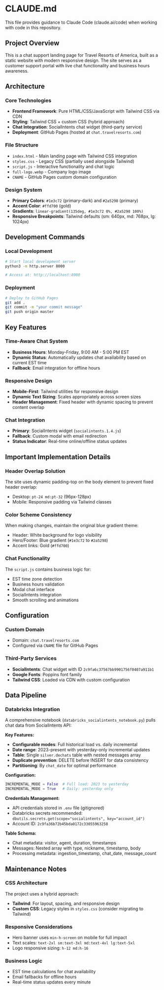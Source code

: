 # CLAUDE.md

This file provides guidance to Claude Code (claude.ai/code) when working with code in this repository.

## Project Overview

This is a chat support landing page for Travel Resorts of America, built as a static website with modern responsive design. The site serves as a customer support portal with live chat functionality and business hours awareness.

## Architecture

### Core Technologies
- **Frontend Framework**: Pure HTML/CSS/JavaScript with Tailwind CSS via CDN
- **Styling**: Tailwind CSS + custom CSS (hybrid approach)
- **Chat Integration**: SocialIntents chat widget (third-party service)
- **Deployment**: GitHub Pages (hosted at `chat.travelresorts.com`)

### File Structure
- `index.html` - Main landing page with Tailwind CSS integration
- `styles.css` - Legacy CSS (partially used alongside Tailwind)
- `script.js` - Interactive functionality and chat logic
- `full-logo.webp` - Company logo image
- `CNAME` - GitHub Pages custom domain configuration

### Design System
- **Primary Colors**: `#1e3c72` (primary-dark) and `#2a5298` (primary)
- **Accent Color**: `#ffd700` (gold)
- **Gradients**: `linear-gradient(135deg, #1e3c72 0%, #2a5298 100%)`
- **Responsive Breakpoints**: Tailwind defaults (sm: 640px, md: 768px, lg: 1024px)

## Development Commands

### Local Development
```bash
# Start local development server
python3 -m http.server 8000

# Access at: http://localhost:8000
```

### Deployment
```bash
# Deploy to GitHub Pages
git add .
git commit -m "your commit message"
git push origin master
```

## Key Features

### Time-Aware Chat System
- **Business Hours**: Monday-Friday, 9:00 AM - 5:00 PM EST
- **Dynamic Status**: Automatically updates chat availability based on current EST time
- **Fallback**: Email integration for offline hours

### Responsive Design
- **Mobile-First**: Tailwind utilities for responsive design
- **Dynamic Text Sizing**: Scales appropriately across screen sizes
- **Header Management**: Fixed header with dynamic spacing to prevent content overlap

### Chat Integration
- **Primary**: SocialIntents widget (`socialintents.1.4.js`)
- **Fallback**: Custom modal with email redirection
- **Status Indicator**: Real-time online/offline status updates

## Important Implementation Details

### Header Overlap Solution
The site uses dynamic padding-top on the body element to prevent fixed header overlap:
- Desktop: `pt-24 md:pt-32` (96px-128px)
- Mobile: Responsive padding via Tailwind classes

### Color Scheme Consistency
When making changes, maintain the original blue gradient theme:
- Header: White background for logo visibility
- Hero/Footer: Blue gradient (`#1e3c72` to `#2a5298`)
- Accent links: Gold (`#ffd700`)

### Chat Functionality
The `script.js` contains business logic for:
- EST time zone detection
- Business hours validation
- Modal chat interface
- SocialIntents integration
- Smooth scrolling and animations

## Configuration

### Custom Domain
- Domain: `chat.travelresorts.com`
- Configured via `CNAME` file for GitHub Pages

### Third-Party Services
- **SocialIntents**: Chat widget with ID `2c9fa6c37567bb9901756f0407a911b1`
- **Google Fonts**: Poppins font family
- **Tailwind CSS**: Loaded via CDN with custom configuration

## Data Pipeline

### Databricks Integration
A comprehensive notebook (`databricks_socialintents_notebook.py`) pulls chat data from SocialIntents API:

**Key Features:**
- **Configurable modes**: Full historical load vs. daily incremental
- **Date range**: 2023-present with yesterday-only incremental updates  
- **Table**: Single `silver.dechats` table with nested messages array
- **Duplicate prevention**: DELETE before INSERT for data consistency
- **Partitioning**: By `chat_date` for optimal performance

**Configuration:**
```python
INCREMENTAL_MODE = False  # Full load: 2023 to yesterday
INCREMENTAL_MODE = True   # Daily: yesterday only
```

**Credentials Management:**
- API credentials stored in `.env` file (gitignored)
- Databricks secrets recommended: `dbutils.secrets.get(scope="socialintents", key="account_id")`
- Account ID: `2c9fa36b72b45bda0172c33055963258`

**Table Schema:**
- Chat metadata: visitor, agent, duration, timestamps
- Messages: Nested array with type, nickname, timestamp, body
- Processing metadata: ingestion_timestamp, chat_date, message_count

## Maintenance Notes

### CSS Architecture
The project uses a hybrid approach:
- **Tailwind**: For layout, spacing, and responsive design
- **Custom CSS**: Legacy styles in `styles.css` (consider migrating to Tailwind)

### Responsive Considerations
- Hero banner uses `min-h-screen` on mobile for full impact
- Text scales: `text-2xl sm:text-3xl md:text-4xl lg:text-5xl`
- Logo responsive sizing: `h-12 md:h-16`

### Business Logic
- EST time calculations for chat availability
- Email fallbacks for offline hours
- Real-time status updates every minute